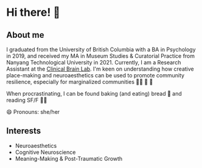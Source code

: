 # Hi there! 🦊 #

## About me ##

I graduated from the University of British Columbia with a BA in Psychology in 2019, and received my MA in Museum Studies & Curatorial Practice from Nanyang Technological University in 2021. Currently, I am a Research Assistant at the [Clinical Brain Lab](http://www.clinicalbrain.org/).
I'm keen on understanding how creative place-making and neuroaesthetics can be used to promote community resilience, especially for marginalized communities 👩‍🎨 🧠 🏡

When procrastinating, I can be found baking (and eating) bread 🥖 and reading SF/F 🧝‍♀️ 

😄 Pronouns: she/her

## Interests ##
 - Neuroaesthetics
 - Cognitive Neuroscience 
 - Meaning-Making & Post-Traumatic Growth
